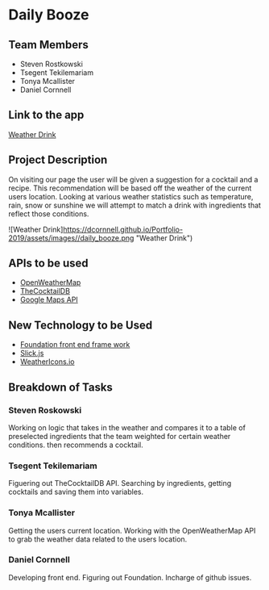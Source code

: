 # Daily Booze

## Team Members

- Steven Rostkowski
- Tsegent Tekilemariam
- Tonya Mcallister
- Daniel Cornnell

## Link to the app

[Weather Drink](https://dcornnell.github.io/WeatherDrink/)

## Project Description

On visiting our page the user will be given a suggestion for a cocktail and a recipe. This recommendation will be based off the weather of the current users location. Looking at various weather statistics such as temperature, rain, snow or sunshine we will attempt to match a drink with ingredients that reflect those conditions.

![Weather Drink]https://dcornnell.github.io/Portfolio-2019/assets/images//daily_booze.png "Weather Drink")

## APIs to be used

- [OpenWeatherMap](https://openweathermap.org/)
- [TheCocktailDB](https://www.thecocktaildb.com/)
- [Google Maps API](https:..maps.googleapis.com)

## New Technology to be Used

- [Foundation front end frame work](https://foundation.zurb.com/)
- [Slick.js](https://kenwheeler.github.io/slick/)
- [WeatherIcons.io](http://weathericons.io)

## Breakdown of Tasks

### Steven Roskowski

Working on logic that takes in the weather and compares it to a table of preselected ingredients that the team weighted for certain weather conditions. then recommends a cocktail.

### Tsegent Tekilemariam

Figuering out TheCocktailDB API. Searching by ingredients, getting cocktails and saving them into variables.

### Tonya Mcallister

Getting the users current location. Working with the OpenWeatherMap API to grab the weather data related to the users location.

### Daniel Cornnell

Developing front end. Figuring out Foundation. Incharge of github issues.
